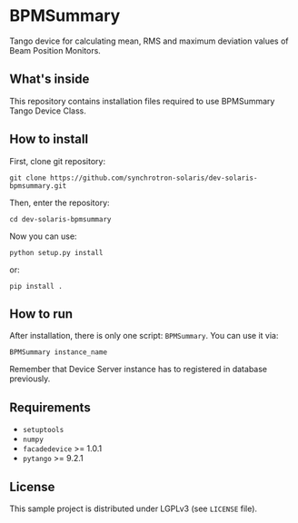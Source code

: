 BPMSummary
==========
Tango device for calculating mean, RMS and maximum deviation values of Beam Position Monitors.

What's inside
-------------
This repository contains installation files required to use BPMSummary Tango 
Device Class. 
 
How to install
--------------

First, clone git repository:
```console
git clone https://github.com/synchrotron-solaris/dev-solaris-bpmsummary.git
```
Then, enter the repository:
```console
cd dev-solaris-bpmsummary
```
Now you can use:
```console
python setup.py install
```
or:
```console
pip install .
```

How to run
----------
After installation, there is only one script: `BPMSummary`.
You can use it via:
```console
BPMSummary instance_name
```
Remember that Device Server instance has to registered in database previously.

Requirements
------------

- `setuptools`
- `numpy`
- `facadedevice` >= 1.0.1
- `pytango` >= 9.2.1

License
-------
This sample project is distributed under LGPLv3 (see `LICENSE` file).
